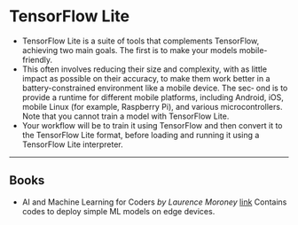 
# TensorFlow Lite

- TensorFlow Lite is a suite of tools that complements TensorFlow, achieving two main goals. The first is to make your models mobile-friendly. 
- This often involves reducing their size and complexity, with as little impact as possible on their accuracy, to make them work better in a battery-constrained environment like a mobile device. The sec‐ ond is to provide a runtime for different mobile platforms, including Android, iOS, mobile Linux (for example, Raspberry Pi), and various microcontrollers. Note that you cannot train a model with TensorFlow Lite. 
- Your workflow will be to train it using TensorFlow and then convert it to the TensorFlow Lite format, before loading and running it using a TensorFlow Lite interpreter.

***

## Books
- AI and Machine Learning for Coders *by Laurence Moroney* [link](https://books.google.co.uk/books?hl=en&lr=&id=gw4CEAAAQBAJ&oi=fnd&pg=PR4&dq=ai+and+machine+learning+for+coders&ots=4NDxIIlk8s&sig=vZ-t1gTU6KkTbnly_3MEi_evgRM&redir_esc=y#v=onepage&q=ai%20and%20machine%20learning%20for%20coders&f=false) Contains codes to deploy simple ML models on edge devices.
